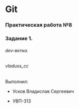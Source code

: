 # Git

### Практическая работа №8

### Задание 1.

###### dev-ветка. 

###### vladuss_cc

Выполнил:

* Усков Владислав Сергеевич
  
* УВП-313
